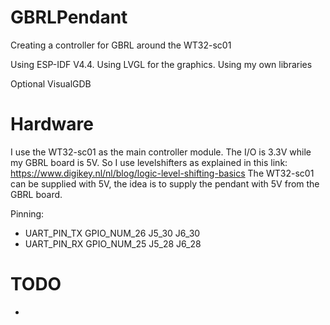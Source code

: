 # GBRLPendant
Creating a controller for GBRL around the WT32-sc01

Using ESP-IDF V4.4.
Using LVGL for the graphics.
Using my own libraries

Optional VisualGDB


# Hardware
I use the WT32-sc01 as the main controller module. The I/O is 3.3V while my GBRL board is 5V. So I use levelshifters as explained in this link: https://www.digikey.nl/nl/blog/logic-level-shifting-basics The WT32-sc01 can be supplied with 5V, the idea is to supply the pendant with 5V from the GBRL board. 

Pinning:
 - UART_PIN_TX	GPIO_NUM_26	J5_30	J6_30
 - UART_PIN_RX	GPIO_NUM_25	J5_28	J6_28


# TODO
- 